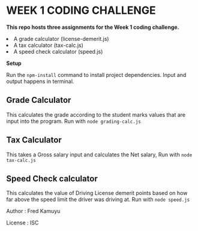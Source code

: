 
# WEEK 1 CODING CHALLENGE


**This repo hosts three assignments for the Week 1 coding challenge.**

<li>A grade calculator (license-demerit.js)</li>
<li>A tax calculator (tax-calc.js)</li>
<li>A speed check calculator (speed.js)</li>

**Setup**

Run the `npm-install` command to install project dependencies. Input and output happens in terminal.

## Grade Calculator

This calculates the grade according to the student marks values that are input into the program.
Run with `node grading-calc.js`

## Tax Calculator

This takes a Gross salary input and calculates the Net salary, 
Run with `node tax-calc.js`

## Speed Check calculator

This calculates the value of Driving License demerit points based on how far above the speed limit the driver was driving at.
Run with `node speed.js`

Author : Fred Kamuyu

License : ISC
